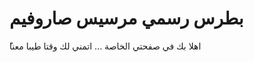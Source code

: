 
<html>
<body>

<h1>بطرس رسمي مرسيس صاروفيم </h1>
<p>ًاهلا بك في صفحتي الخاصة   ... اتمني لك وقتا طيبا معنا </p>

</body>
</html> 

